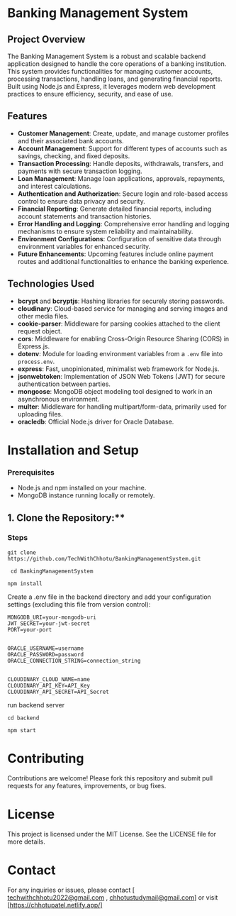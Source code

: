 # Banking Management System

## Project Overview

The Banking Management System is a robust and scalable backend application designed to handle the core operations of a banking institution. This system provides functionalities for managing customer accounts, processing transactions, handling loans, and generating financial reports. Built using Node.js and Express, it leverages modern web development practices to ensure efficiency, security, and ease of use.

## Features

- **Customer Management**: Create, update, and manage customer profiles and their associated bank accounts.
- **Account Management**: Support for different types of accounts such as savings, checking, and fixed deposits.
- **Transaction Processing**: Handle deposits, withdrawals, transfers, and payments with secure transaction logging.
- **Loan Management**: Manage loan applications, approvals, repayments, and interest calculations.
- **Authentication and Authorization**: Secure login and role-based access control to ensure data privacy and security.
- **Financial Reporting**: Generate detailed financial reports, including account statements and transaction histories.
- **Error Handling and Logging**: Comprehensive error handling and logging mechanisms to ensure system reliability and maintainability.
- **Environment Configurations**: Configuration of sensitive data through environment variables for enhanced security.
- **Future Enhancements**: Upcoming features include online payment routes and additional functionalities to enhance the banking experience.

## Technologies Used

- **bcrypt** and **bcryptjs**: Hashing libraries for securely storing passwords.
- **cloudinary**: Cloud-based service for managing and serving images and other media files.
- **cookie-parser**: Middleware for parsing cookies attached to the client request object.
- **cors**: Middleware for enabling Cross-Origin Resource Sharing (CORS) in Express.js.
- **dotenv**: Module for loading environment variables from a `.env` file into `process.env`.
- **express**: Fast, unopinionated, minimalist web framework for Node.js.
- **jsonwebtoken**: Implementation of JSON Web Tokens (JWT) for secure authentication between parties.
- **mongoose**: MongoDB object modeling tool designed to work in an asynchronous environment.
- **multer**: Middleware for handling multipart/form-data, primarily used for uploading files.
- **oracledb**: Official Node.js driver for Oracle Database.

# Installation and Setup

### Prerequisites

- Node.js and npm installed on your machine.
- MongoDB instance running locally or remotely.

## 1. Clone the Repository:\*\*

### Steps

```
git clone https://github.com/TechWithChhotu/BankingManagementSystem.git
```

```
 cd BankingManagementSystem
```

```
npm install
```

Create a .env file in the backend directory and add your configuration settings (excluding this file from version control):

```
MONGODB_URI=your-mongodb-uri
JWT_SECRET=your-jwt-secret
PORT=your-port


ORACLE_USERNAME=username
ORACLE_PASSWORD=password
ORACLE_CONNECTION_STRING=connection_string


CLOUDINARY_CLOUD_NAME=name
CLOUDINARY_API_KEY=API_Key
CLOUDINARY_API_SECRET=API_Secret
```

run backend server

```
cd backend
```

```
npm start
```

# Contributing

Contributions are welcome! Please fork this repository and submit pull requests for any features, improvements, or bug fixes.

# License

This project is licensed under the MIT License. See the LICENSE file for more details.

# Contact

For any inquiries or issues, please contact [ techwithchhotu2022@gmail.com , chhotustudymail@gmail.com] or visit [https://chhotupatel.netlify.app/]
